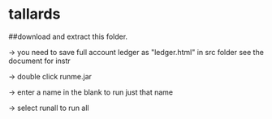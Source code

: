 # tallards

##download and extract this folder. 

-> you need to save full account ledger as "ledger.html" in src folder see the document for instr

-> double click runme.jar

-> enter a name in the blank to run just that name

-> select runall to run all

